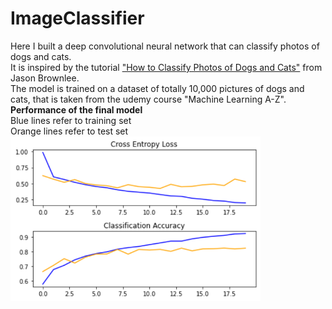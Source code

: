 # ImageClassifier

Here I built a deep convolutional neural network that can classify photos of dogs and cats.<br>
It is inspired by the tutorial ["How to Classify Photos of Dogs and Cats"](https://machinelearningmastery.com/how-to-develop-a-convolutional-neural-network-to-classify-photos-of-dogs-and-cats/#comment-597191) from Jason Brownlee.<br>
The model is trained on a dataset of totally 10,000 pictures of dogs and cats, that is taken from the udemy course "Machine Learning A-Z".<br>
<b>Performance of the final model</b><br>
Blue lines refer to training set<br>
Orange lines refer to test set<br>
<img src="https://github.com/MartinTschendel/ImageClassifier/blob/main/line_charts.PNG" width="400">

